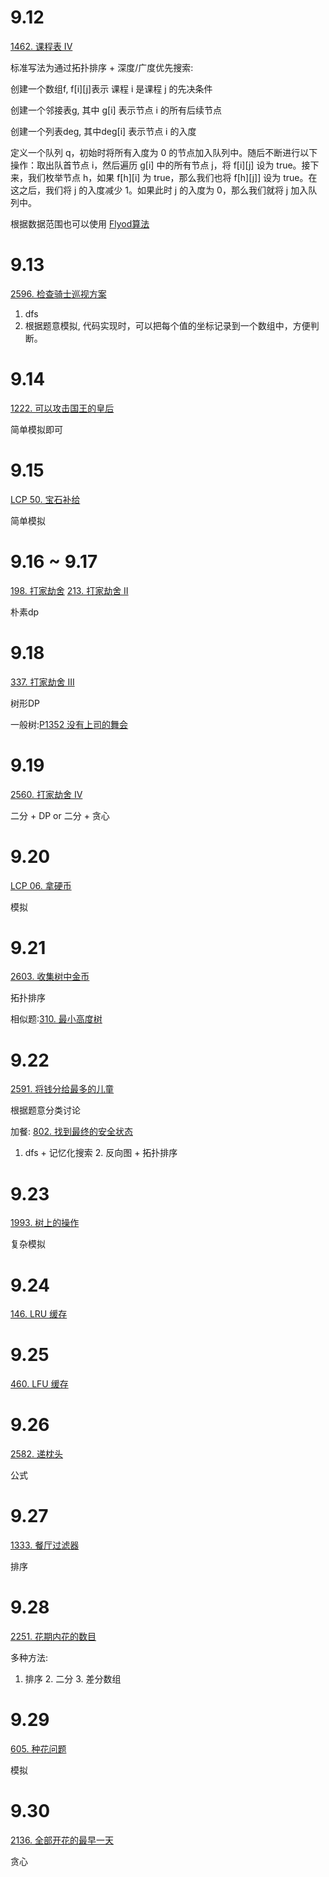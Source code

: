 9.12
======
[1462. 课程表 IV](https://leetcode.cn/problems/course-schedule-iv/description/ "悬停显示")  

标准写法为通过拓扑排序 + 深度/广度优先搜索:

创建一个数组f, f[i][j]表示 课程 i 是课程 j 的先决条件

创建一个邻接表g, 其中 g[i] 表示节点 i 的所有后续节点

创建一个列表deg, 其中deg[i] 表示节点 i 的入度

定义一个队列 q，初始时将所有入度为 0 的节点加入队列中。随后不断进行以下操作：取出队首节点 i，然后遍历 g[i] 中的所有节点 j，将 f[i][j] 设为 true。接下来，我们枚举节点 h，如果 f[h][i] 为 true，那么我们也将 f[h][j]] 设为 true。在这之后，我们将 j 的入度减少 1。如果此时 j 的入度为 0，那么我们就将 j 加入队列中。


根据数据范围也可以使用 [Flyod算法](https://oiwiki.org/graph/shortest-path/#floyd-%E7%AE%97%E6%B3%95 "悬停显示")


9.13
=====
[2596. 检查骑士巡视方案](https://leetcode.cn/problems/check-knight-tour-configuration/ "悬停显示")
1. dfs
2. 根据题意模拟, 代码实现时，可以把每个值的坐标记录到一个数组中，方便判断。


9.14
=====
[1222. 可以攻击国王的皇后](https://leetcode.cn/problems/queens-that-can-attack-the-king/ "悬停显示")

简单模拟即可


9.15
=====
[LCP 50. 宝石补给](https://leetcode.cn/problems/WHnhjV/description/ "悬停显示")

简单模拟

9.16 ~ 9.17
=====
[198. 打家劫舍](https://leetcode.cn/problems/house-robber/ "悬停显示")
[213. 打家劫舍 II](https://leetcode.cn/problems/house-robber-ii/description/ "悬停显示")

朴素dp


9.18
=====
[337. 打家劫舍 III](https://leetcode.cn/problems/house-robber-iii/ "悬停显示")

树形DP

一般树:[P1352 没有上司的舞会](https://www.luogu.com.cn/problem/P1352 "悬停显示")


9.19
=====
[2560. 打家劫舍 IV](https://leetcode.cn/problems/house-robber-iv/description/ "悬停显示")

二分 + DP  or  二分 + 贪心


9.20
=====
[LCP 06. 拿硬币](https://leetcode.cn/problems/na-ying-bi/description/ "悬停显示")

模拟


9.21
=====
[2603. 收集树中金币](https://leetcode.cn/problems/collect-coins-in-a-tree/description/ "悬停显示")

拓扑排序

相似题:[310. 最小高度树](https://leetcode.cn/problems/minimum-height-trees/ "悬停显示")


9.22
=====
[2591. 将钱分给最多的儿童](https://leetcode.cn/problems/distribute-money-to-maximum-children/description/ "悬停显示")

根据题意分类讨论


加餐: [802. 找到最终的安全状态](https://leetcode.cn/problems/find-eventual-safe-states/description/ "悬停显示")

1. dfs + 记忆化搜索  2. 反向图 + 拓扑排序

9.23
=====
[1993. 树上的操作](https://leetcode.cn/problems/operations-on-tree/description/ "悬停显示")

复杂模拟


9.24
=====
[146. LRU 缓存](https://leetcode.cn/problems/lru-cache/description/ "悬停显示")

9.25
=====
[460. LFU 缓存](https://leetcode.cn/problems/lfu-cache/description/ "悬停显示")


9.26
=====
[2582. 递枕头](https://leetcode.cn/problems/pass-the-pillow/description/ "悬停显示")

公式

9.27
=====
[1333. 餐厅过滤器](https://leetcode.cn/problems/filter-restaurants-by-vegan-friendly-price-and-distance/description/ "悬停显示")

排序

9.28
=====
[2251. 花期内花的数目](https://leetcode.cn/problems/number-of-flowers-in-full-bloom/ "悬停显示")

多种方法:
1. 排序 2. 二分 3. 差分数组

9.29
=====
[605. 种花问题](https://leetcode.cn/problems/can-place-flowers/description/ "悬停显示")

模拟

9.30
=====
[2136. 全部开花的最早一天](https://leetcode.cn/problems/earliest-possible-day-of-full-bloom/description/ "悬停显示")

贪心